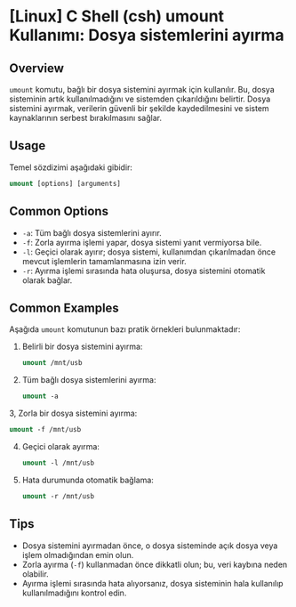 # [Linux] C Shell (csh) umount Kullanımı: Dosya sistemlerini ayırma

## Overview
`umount` komutu, bağlı bir dosya sistemini ayırmak için kullanılır. Bu, dosya sisteminin artık kullanılmadığını ve sistemden çıkarıldığını belirtir. Dosya sistemini ayırmak, verilerin güvenli bir şekilde kaydedilmesini ve sistem kaynaklarının serbest bırakılmasını sağlar.

## Usage
Temel sözdizimi aşağıdaki gibidir:
```csh
umount [options] [arguments]
```

## Common Options
- `-a`: Tüm bağlı dosya sistemlerini ayırır.
- `-f`: Zorla ayırma işlemi yapar, dosya sistemi yanıt vermiyorsa bile.
- `-l`: Geçici olarak ayırır; dosya sistemi, kullanımdan çıkarılmadan önce mevcut işlemlerin tamamlanmasına izin verir.
- `-r`: Ayırma işlemi sırasında hata oluşursa, dosya sistemini otomatik olarak bağlar.

## Common Examples
Aşağıda `umount` komutunun bazı pratik örnekleri bulunmaktadır:

1. Belirli bir dosya sistemini ayırma:
   ```csh
   umount /mnt/usb
   ```

2. Tüm bağlı dosya sistemlerini ayırma:
   ```csh
   umount -a
   ```

3, Zorla bir dosya sistemini ayırma:
   ```csh
   umount -f /mnt/usb
   ```

4. Geçici olarak ayırma:
   ```csh
   umount -l /mnt/usb
   ```

5. Hata durumunda otomatik bağlama:
   ```csh
   umount -r /mnt/usb
   ```

## Tips
- Dosya sistemini ayırmadan önce, o dosya sisteminde açık dosya veya işlem olmadığından emin olun.
- Zorla ayırma (`-f`) kullanmadan önce dikkatli olun; bu, veri kaybına neden olabilir.
- Ayırma işlemi sırasında hata alıyorsanız, dosya sisteminin hala kullanılıp kullanılmadığını kontrol edin.
